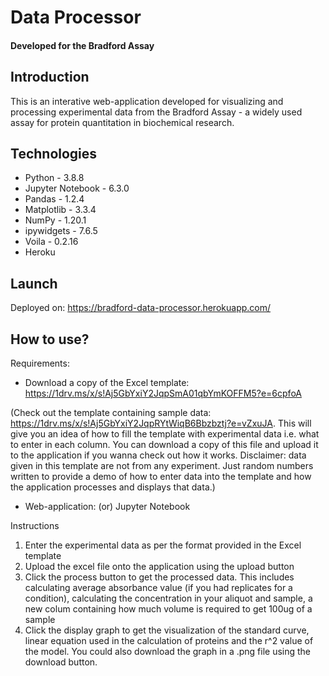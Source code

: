 # Data Processor
#### Developed for the Bradford Assay

## Introduction
This is an interative web-application developed for visualizing and processing experimental data from the Bradford Assay - a widely used assay for protein quantitation in biochemical research.


## Technologies
- Python - 3.8.8
- Jupyter Notebook - 6.3.0
- Pandas - 1.2.4
- Matplotlib - 3.3.4
- NumPy - 1.20.1
- ipywidgets - 7.6.5
- Voila - 0.2.16
- Heroku

## Launch
Deployed on: https://bradford-data-processor.herokuapp.com/

## How to use?

Requirements:
- Download a copy of the Excel template: https://1drv.ms/x/s!Aj5GbYxiY2JqpSmA01qbYmKOFFM5?e=6cpfoA

(Check out the template containing sample data: https://1drv.ms/x/s!Aj5GbYxiY2JqpRYtWiqB6Bbzbztj?e=vZxuJA. 
This will give you an idea of how to fill the template with experimental data i.e. what to enter in each column. 
You can download a copy of this file and upload it to the application if you wanna check out how it works.
Disclaimer: data given in this template are not from any experiment. Just random numbers written to provide a demo of how to enter data into the template and how the application processes and displays that data.)

- Web-application: (or) Jupyter Notebook

Instructions
1. Enter the experimental data as per the format provided in the Excel template
2. Upload the excel file onto the application using the upload button
3. Click the process button to get the processed data. This includes calculating average absorbance value (if you had replicates for a condition), calculating the concentration in your aliquot and sample, a new colum containing how much volume is required to get 100ug of a sample
4. Click the display graph to get the visualization of the standard curve, linear equation used in the calculation of proteins and the r^2 value of the model. You could also download the graph in a .png file using the download button.




